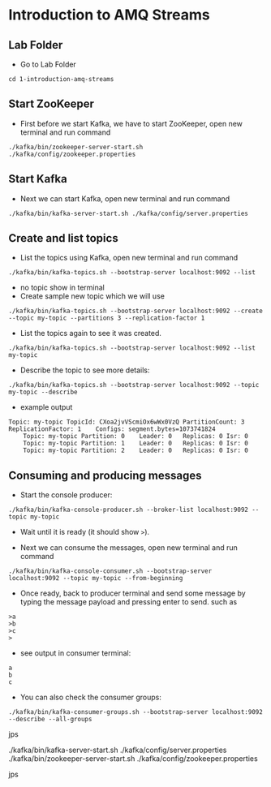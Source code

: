 # Introduction to AMQ Streams



## Lab Folder

* Go to Lab Folder

```
cd 1-introduction-amq-streams
```

## Start ZooKeeper

* First before we start Kafka, we have to start ZooKeeper, open new terminal and run command

```
./kafka/bin/zookeeper-server-start.sh ./kafka/config/zookeeper.properties
```

## Start Kafka

* Next we can start Kafka, open new terminal and run command

```
./kafka/bin/kafka-server-start.sh ./kafka/config/server.properties
```

## Create and list topics

* List the topics using Kafka, open new terminal and run command

```
./kafka/bin/kafka-topics.sh --bootstrap-server localhost:9092 --list
```

* no topic show in terminal
* Create sample new topic which we will use

```
./kafka/bin/kafka-topics.sh --bootstrap-server localhost:9092 --create --topic my-topic --partitions 3 --replication-factor 1
```

* List the topics again to see it was created.

```
./kafka/bin/kafka-topics.sh --bootstrap-server localhost:9092 --list
my-topic
```

* Describe the topic to see more details:

```
./kafka/bin/kafka-topics.sh --bootstrap-server localhost:9092 --topic my-topic --describe
```

* example output

```
Topic: my-topic	TopicId: CXoa2jvVScmiOx6wWx0VzQ	PartitionCount: 3	ReplicationFactor: 1	Configs: segment.bytes=1073741824
	Topic: my-topic	Partition: 0	Leader: 0	Replicas: 0	Isr: 0
	Topic: my-topic	Partition: 1	Leader: 0	Replicas: 0	Isr: 0
	Topic: my-topic	Partition: 2	Leader: 0	Replicas: 0	Isr: 0
```

## Consuming and producing messages

* Start the console producer:

```
./kafka/bin/kafka-console-producer.sh --broker-list localhost:9092 --topic my-topic
```

* Wait until it is ready (it should show `>`).

* Next we can consume the messages, open new terminal and run command

```
./kafka/bin/kafka-console-consumer.sh --bootstrap-server localhost:9092 --topic my-topic --from-beginning
```

* Once ready, back to producer terminal and send some message by typing the message payload and pressing enter to send. such as
  
```
>a
>b
>c
>
```

* see output in consumer terminal:
```
a
b
c
```

* You can also check the consumer groups:

```
./kafka/bin/kafka-consumer-groups.sh --bootstrap-server localhost:9092 --describe --all-groups
```
jps

./kafka/bin/kafka-server-start.sh ./kafka/config/server.properties
./kafka/bin/zookeeper-server-start.sh ./kafka/config/zookeeper.properties

jps
